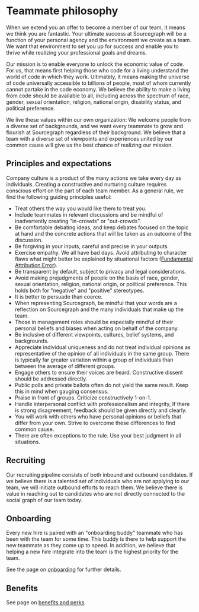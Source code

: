 # Teammate philosophy

When we extend you an offer to become a member of our team, it means we think you are fantastic. Your ultimate success at Sourcegraph will be a function of your personal agency and the environment we create as a team. We want that environment to set you up for success and enable you to thrive while realizing your professional goals and dreams.

Our mission is to enable everyone to unlock the economic value of code. For us, that means first helping those who code for a living understand the world of code in which they work. Ultimately, it means making the universe of code universally accessible to billions of people, most of whom currently cannot partake in the code economy. We believe the ability to make a living from code should be available to all, including across the spectrum of race, gender, sexual orientation, religion, national origin, disability status, and political preference.

We live these values within our own organization: We welcome people from a diverse set of backgrounds, and we want every teammate to grow and flourish at Sourcegraph regardless of their background. We believe that a team with a diverse set of viewpoints and experiences united by our common cause will give us the best chance of realizing our mission.

## Principles and expectations

Company culture is a product of the many actions we take every day as individuals. Creating a constructive and nurturing culture requires conscious effort on the part of each team member. As a general rule, we find the following guiding principles useful:

* Treat others the way you would like them to treat you.
* Include teammates in relevant discussions and be mindful of inadvertently creating "in-crowds" or "out-crowds".
* Be comfortable debating ideas, and keep debates focused on the topic at hand and the concrete actions that will be taken as an outcome of the discussion.
* Be forgiving in your inputs, careful and precise in your outputs.
* Exercise empathy. We all have bad days. Avoid attributing to character flaws what might better be explained by situational factors ([Fundamental Attribution Error](https://en.wikipedia.org/wiki/Fundamental_attribution_error)).
* Be transparent by default, subject to privacy and legal considerations.
* Avoid making prejudgments of people on the basis of race, gender, sexual orientation, religion, national origin, or political preference. This holds both for "negative" and "positive" stereotypes.
* It is better to persuade than coerce.
* When representing Sourcegraph, be mindful that your words are a reflection on Sourcegraph and the many individuals that make up the team.
* Those in management roles should be especially mindful of their personal beliefs and biases when acting on behalf of the company.
* Be inclusive of different viewpoints, cultures, belief systems, and backgrounds.
* Appreciate individual uniqueness and do not treat individual opinions as representative of the opinion of all individuals in the same group. There is typically far greater variation within a group of individuals than between the average of different groups.
* Engage others to ensure their voices are heard. Constructive dissent should be addressed directly.
* Public polls and private ballots often do not yield the same result. Keep this in mind when gauging consensus.
* Praise in front of groups. Criticize constructively 1-on-1.
* Handle interpersonal conflict with professionalism and integrity, If there is strong disagreement, feedback should be given directly and clearly.
* You will work with others who have personal opinions or beliefs that differ from your own. Strive to overcome these differences to find common cause.
* There are often exceptions to the rule. Use your best judgment in all situations.

## Recruiting

Our recruiting pipeline consists of both inbound and outbound candidates. If we believe there is a talented set of individuals who are not applying to our team, we will initiate outbound efforts to reach them. We believe there is value in reaching out to candidates who are not directly connected to the social graph of our team today.

## Onboarding

Every new hire is paired with an "onboarding buddy" teammate who has been with the team for some time. This buddy is there to help support the new teammate as they come up to speed. In addition, we believe that helping a new hire integrate into the team is the highest priority for the team.

See the page on [onboarding](onboarding.md) for further details.

## Benefits

See page on [benefits and perks](benefits-and-perks.md).